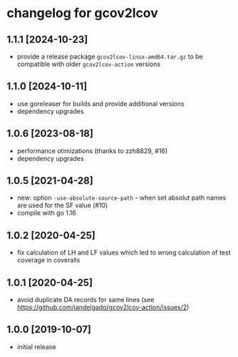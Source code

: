 # changelog for gcov2lcov

## 1.1.1 [2024-10-23]

* provide a release package `gcov2lcov-linux-amd64.tar.gz` to be compatible
  with older `gcov2lcov-action` versions

## 1.1.0 [2024-10-11]

* use goreleaser for builds and provide additional versions
* dependency upgrades

## 1.0.6 [2023-08-18]

* performance otimizations (thanks to zzh8829, #16)
* dependency upgrades

## 1.0.5 [2021-04-28]

* new: option  `-use-absolute-source-path` - when set absolut path names are
       used for the SF value (#10)
* compile with go 1.16

## 1.0.2 [2020-04-25]

* fix calculation of LH and LF values which led to wrong calculation of
  test coverage in coveralls

## 1.0.1 [2020-04-25]

* avoid duplicate DA records for same lines (see
  https://github.com/jandelgado/gcov2lcov-action/issues/2)

## 1.0.0 [2019-10-07]

* initial release
